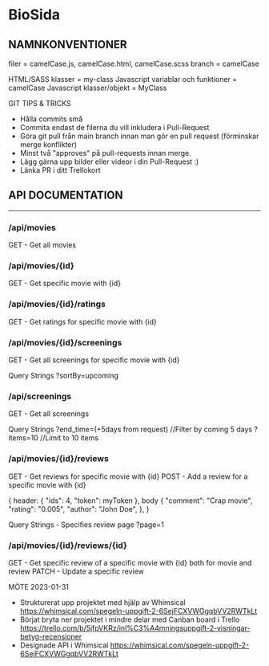 # BioSida

NAMNKONVENTIONER
----------------------------------------
filer = camelCase.js, camelCase.html, camelCase.scss
branch = camelCase

HTML/SASS klasser = my-class
Javascript variablar och funktioner = camelCase
Javascript klasser/objekt = MyClass

GIT TIPS & TRICKS
- Hålla commits små 
- Commita endast de filerna du vill inkludera i Pull-Request
- Göra git pull från main branch innan man gör en pull request (förminskar merge konflikter)
- Minst två "approves" på pull-requests innan merge.
- Lägg gärna upp bilder eller videor i din Pull-Request :)
- Länka PR i ditt Trellokort


## API DOCUMENTATION
---

### /api/movies
GET - Get all movies

### /api/movies/{id}
GET - Get specific movie with {id}

### /api/movies/{id}/ratings
GET - Get ratings for specific movie with {id}

### /api/movies/{id}/screenings
GET - Get all screenings for specific movie with {id}

Query Strings
    ?sortBy=upcoming

### /api/screenings
GET - Get all screenings

Query Strings
    ?end_time=(+5days from request) //Filter by coming 5 days
    ?items=10 //Limit to 10 items

### /api/movies/{id}/reviews
GET - Get reviews for specific movie with {id}
POST - Add a review for a specific movie with {id}

{
    header: {
        "ids": 4,
        "token": myToken
    },
    body {
        "comment": "Crap movie",
        "rating": "0.005",
        "author": "John Doe",
    },
}

Query Strings - Specifies review page
    ?page=1

### /api/movies/{id}/reviews/{id}
GET - Get specific review of a specific movie with {id} both for movie and review
PATCH - Update a specific review


MÖTE 2023-01-31
- Strukturerat upp projektet med hjälp av Whimsical https://whimsical.com/spegeln-uppgift-2-6SejFCXVWGgqbVV2RWTkLt
- Börjat bryta ner projektet i mindre delar med Canban board i Trello https://trello.com/b/5jfpVKRz/inl%C3%A4mningsuppgift-2-visningar-betyg-recensioner
- Designade API i Whimsical https://whimsical.com/spegeln-uppgift-2-6SejFCXVWGgqbVV2RWTkLt
